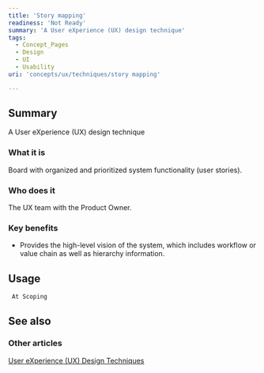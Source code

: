 ```yaml
---
title: 'Story mapping'
readiness: 'Not Ready'
summary: 'A User eXperience (UX) design technique'
tags:
  - Concept_Pages
  - Design
  - UI
  - Usability
uri: 'concepts/ux/techniques/story mapping'

---
```

## Summary

A User eXperience (UX) design technique

### What it is

Board with organized and prioritized system functionality (user stories).

### Who does it

The UX team with the Product Owner.

### Key benefits

-   Provides the high-level vision of the system, which includes workflow or value chain as well as hierarchy information.

## Usage

     At Scoping

## See also

### Other articles

[User eXperience (UX) Design Techniques](/concepts/ux/techniques)
